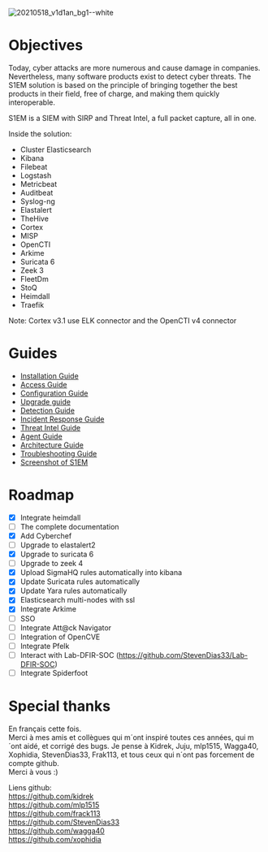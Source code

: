 
![20210518_v1d1an_bg1--white](https://user-images.githubusercontent.com/18678787/119020235-49428680-b99e-11eb-8621-935a62b966e1.png)

# Objectives
Today, cyber attacks are more numerous and cause damage in companies. Nevertheless, many software products exist to detect cyber threats. The S1EM solution is based on the principle of bringing together the best products in their field, free of charge, and making them quickly interoperable.

S1EM is a SIEM with SIRP and Threat Intel, a full packet capture, all in one.

Inside the solution:

* Cluster Elasticsearch
* Kibana
* Filebeat
* Logstash
* Metricbeat
* Auditbeat
* Syslog-ng
* Elastalert
* TheHive
* Cortex
* MISP
* OpenCTI 
* Arkime
* Suricata 6
* Zeek 3
* FleetDm
* StoQ
* Heimdall
* Traefik

Note: Cortex v3.1 use ELK connector and the OpenCTI v4 connector


# Guides
- [Installation Guide](https://github.com/V1D1AN/S1EM/wiki/Installation-Guide)
- [Access Guide](https://github.com/V1D1AN/S1EM/wiki/Access-guide)
- [Configuration Guide](https://github.com/V1D1AN/S1EM/wiki/Configuration-guide)
- [Upgrade guide](https://github.com/V1D1AN/S1EM/wiki/Upgrade-guide)
- [Detection Guide](https://github.com/V1D1AN/S1EM/wiki/Detection-guide)
- [Incident Response Guide](https://github.com/V1D1AN/S1EM/wiki/Incident-response-guide)
- [Threat Intel Guide](https://github.com/V1D1AN/S1EM/wiki/Threat-intel-guide)
- [Agent Guide](https://github.com/V1D1AN/S1EM/wiki/agent-guide)
- [Architecture Guide](https://github.com/V1D1AN/S1EM/wiki/Architecture-guide)
- [Troubleshooting Guide](https://github.com/V1D1AN/S1EM/wiki/Troubleshooting-guide)
- [Screenshot of S1EM](https://github.com/V1D1AN/S1EM/wiki/Screenshot-of-S1EM)


# Roadmap

- [x] Integrate heimdall
- [ ] The complete documentation
- [x] Add Cyberchef
- [ ] Upgrade to elastalert2
- [x] Upgrade to suricata 6
- [ ] Upgrade to zeek 4
- [x] Upload SigmaHQ rules automatically into kibana
- [x] Update Suricata rules automatically
- [x] Update Yara rules automatically
- [x] Elasticsearch multi-nodes with ssl
- [x] Integrate Arkime
- [ ] SSO
- [ ] Integrate Att@ck Navigator
- [ ] Integration of OpenCVE
- [ ] Integrate Pfelk
- [ ] Interact with Lab-DFIR-SOC (https://github.com/StevenDias33/Lab-DFIR-SOC)
- [ ] Integrate Spiderfoot

# Special thanks
En français cette fois. <br />
Merci à mes amis et collègues qui m´ont inspiré toutes ces années, qui m´ont aidé, et corrigé des bugs.
Je pense à Kidrek, Juju, mlp1515, Wagga40, Xophidia, StevenDias33, Frak113, et tous ceux qui n´ont pas forcement de compte github. <br />
Merci à vous :)

Liens github: <br />
https://github.com/kidrek <br />
https://github.com/mlp1515 <br />
https://github.com/frack113 <br />
https://github.com/StevenDias33 <br />
https://github.com/wagga40 <br />
https://github.com/xophidia <br />
